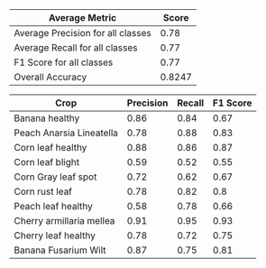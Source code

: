 | Average Metric                     | Score |
|-----------------------------------|--------|
| Average Precision for all classes | 0.78   |
| Average Recall for all classes    | 0.77   |
| F1 Score for all classes          | 0.77   |
| Overall Accuracy                  | 0.8247 |

| Crop                     | Precision | Recall | F1 Score |
|--------------------------|-----------|--------|----------|
| Banana healthy           | 0.86      | 0.84   | 0.67     |
| Peach Anarsia Lineatella | 0.78      | 0.88   | 0.83     |
| Corn leaf healthy        | 0.88      | 0.86   | 0.87     |
|  Corn leaf blight        | 0.59      | 0.52   | 0.55     |
|  Corn Gray leaf spot     | 0.72      | 0.62   | 0.67     |
|  Corn rust leaf          | 0.78      | 0.82   | 0.8      |
|  Peach leaf healthy      | 0.58      | 0.78   | 0.66     |
| Cherry armillaria mellea | 0.91      | 0.95   | 0.93     |
| Cherry leaf healthy      | 0.78      | 0.72   | 0.75     |
| Banana Fusarium Wilt     | 0.87      | 0.75   | 0.81     |

